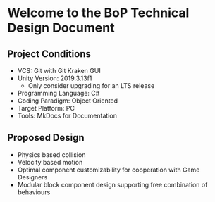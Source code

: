 # Welcome to the BoP Technical Design Document

## Project Conditions

* VCS: Git with Git Kraken GUI
* Unity Version: 2019.3.13f1
  * Only consider upgrading for an LTS release
* Programming Language: C#
* Coding Paradigm: Object Oriented
* Target Platform: PC
* Tools: MkDocs for Documentation

## Proposed Design
* Physics based collision
* Velocity based motion
* Optimal component customizability for cooperation with Game Designers
* Modular block component design supporting free combination of behaviours
